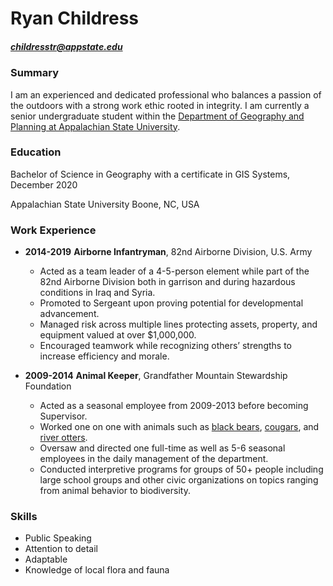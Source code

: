 # Ryan Childress
##### childresstr@appstate.edu
### Summary
  I am an experienced and dedicated professional who balances a passion of the outdoors with a strong work ethic rooted in integrity. I am currently a senior undergraduate student within the [Department of Geography and Planning at Appalachian State University](https://geo.appstate.edu/).


### Education
  Bachelor of Science in Geography with a certificate in GIS Systems, December 2020

  Appalachian State University
  Boone, NC, USA


### Work Experience
  * **2014-2019**
  **Airborne Infantryman**, 82nd Airborne Division, U.S. Army
    *  Acted as a team leader of a 4-5-person element while part of the 82nd Airborne Division both in garrison and during hazardous conditions in Iraq and Syria.
    *  Promoted to Sergeant upon proving potential for developmental advancement.
    *  Managed risk across multiple lines protecting assets, property, and equipment valued at
over $1,000,000.
    * Encouraged teamwork while recognizing others’ strengths to increase efficiency and
morale.

  * **2009-2014**
  **Animal Keeper**, Grandfather Mountain Stewardship Foundation
    * Acted as a seasonal employee from 2009-2013 before becoming Supervisor.
    *  Worked one on one with animals such as [black bears][black bear], [cougars][cougar], and [river otters][river otter].
    *  Oversaw and directed one full-time as well as 5-6 seasonal employees in the daily management of the department.
    *  Conducted interpretive programs for groups of 50+ people including large school groups
and other civic organizations on topics ranging from animal behavior to biodiversity.
### Skills
* Public Speaking
* Attention to detail
* Adaptable
* Knowledge of local flora and fauna

[black bear]: http://icons.iconarchive.com/icons/google/noto-emoji-animals-nature/256/22221-cat-icon.png
[cougar]: https://flic.kr/p/UVPcaU
[river otter]: https://flic.kr/p/2hRoA4Z
